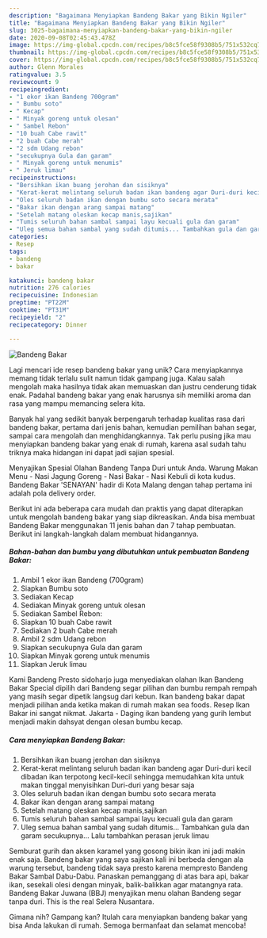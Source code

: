 ```yaml
---
description: "Bagaimana Menyiapkan Bandeng Bakar yang Bikin Ngiler"
title: "Bagaimana Menyiapkan Bandeng Bakar yang Bikin Ngiler"
slug: 3025-bagaimana-menyiapkan-bandeng-bakar-yang-bikin-ngiler
date: 2020-09-08T02:45:43.478Z
image: https://img-global.cpcdn.com/recipes/b8c5fce58f9308b5/751x532cq70/bandeng-bakar-foto-resep-utama.jpg
thumbnail: https://img-global.cpcdn.com/recipes/b8c5fce58f9308b5/751x532cq70/bandeng-bakar-foto-resep-utama.jpg
cover: https://img-global.cpcdn.com/recipes/b8c5fce58f9308b5/751x532cq70/bandeng-bakar-foto-resep-utama.jpg
author: Glenn Morales
ratingvalue: 3.5
reviewcount: 9
recipeingredient:
- "1 ekor ikan Bandeng 700gram"
- " Bumbu soto"
- " Kecap"
- " Minyak goreng untuk olesan"
- " Sambel Rebon"
- "10 buah Cabe rawit"
- "2 buah Cabe merah"
- "2 sdm Udang rebon"
- "secukupnya Gula dan garam"
- " Minyak goreng untuk menumis"
- " Jeruk limau"
recipeinstructions:
- "Bersihkan ikan buang jerohan dan sisiknya"
- "Kerat-kerat melintang seluruh badan ikan bandeng agar Duri-duri kecil dibadan ikan terpotong kecil-kecil sehingga memudahkan kita untuk makan tinggal menyisihkan Duri-duri yang besar saja"
- "Oles seluruh badan ikan dengan bumbu soto secara merata"
- "Bakar ikan dengan arang sampai matang"
- "Setelah matang oleskan kecap manis,sajikan"
- "Tumis seluruh bahan sambal sampai layu kecuali gula dan garam"
- "Uleg semua bahan sambal yang sudah ditumis... Tambahkan gula dan garam secukupnya... Lalu tambahkan perasan jeruk limau"
categories:
- Resep
tags:
- bandeng
- bakar

katakunci: bandeng bakar 
nutrition: 276 calories
recipecuisine: Indonesian
preptime: "PT22M"
cooktime: "PT31M"
recipeyield: "2"
recipecategory: Dinner

---
```



![Bandeng Bakar](https://img-global.cpcdn.com/recipes/b8c5fce58f9308b5/751x532cq70/bandeng-bakar-foto-resep-utama.jpg)

Lagi mencari ide resep bandeng bakar yang unik? Cara menyiapkannya memang tidak terlalu sulit namun tidak gampang juga. Kalau salah mengolah maka hasilnya tidak akan memuaskan dan justru cenderung tidak enak. Padahal bandeng bakar yang enak harusnya sih memiliki aroma dan rasa yang mampu memancing selera kita.

Banyak hal yang sedikit banyak berpengaruh terhadap kualitas rasa dari bandeng bakar, pertama dari jenis bahan, kemudian pemilihan bahan segar, sampai cara mengolah dan menghidangkannya. Tak perlu pusing jika mau menyiapkan bandeng bakar yang enak di rumah, karena asal sudah tahu triknya maka hidangan ini dapat jadi sajian spesial.

Menyajikan Spesial Olahan Bandeng Tanpa Duri untuk Anda. Warung Makan Menu - Nasi Jagung Goreng - Nasi Bakar - Nasi Kebuli di kota kudus. Bandeng Bakar &#39;SENAYAN&#39; hadir di Kota Malang dengan tahap pertama ini adalah pola delivery order.


Berikut ini ada beberapa cara mudah dan praktis yang dapat diterapkan untuk mengolah bandeng bakar yang siap dikreasikan. Anda bisa membuat Bandeng Bakar menggunakan 11 jenis bahan dan 7 tahap pembuatan. Berikut ini langkah-langkah dalam membuat hidangannya.

<!--inarticleads1-->

##### Bahan-bahan dan bumbu yang dibutuhkan untuk pembuatan Bandeng Bakar:

1. Ambil 1 ekor ikan Bandeng (700gram)
1. Siapkan  Bumbu soto
1. Sediakan  Kecap
1. Sediakan  Minyak goreng untuk olesan
1. Sediakan  Sambel Rebon:
1. Siapkan 10 buah Cabe rawit
1. Sediakan 2 buah Cabe merah
1. Ambil 2 sdm Udang rebon
1. Siapkan secukupnya Gula dan garam
1. Siapkan  Minyak goreng untuk menumis
1. Siapkan  Jeruk limau


Kami Bandeng Presto sidoharjo juga menyediakan olahan Ikan Bandeng Bakar Special dipilih dari Bandeng segar pilihan dan bumbu rempah rempah yang masih segar dipetik langsug dari kebun. Ikan bandeng bakar dapat menjadi pilihan anda ketika makan di rumah makan sea foods. Resep Ikan Bakar ini sangat nikmat. Jakarta - Daging ikan bandeng yang gurih lembut menjadi makin dahsyat dengan olesan bumbu kecap. 

<!--inarticleads2-->

##### Cara menyiapkan Bandeng Bakar:

1. Bersihkan ikan buang jerohan dan sisiknya
1. Kerat-kerat melintang seluruh badan ikan bandeng agar Duri-duri kecil dibadan ikan terpotong kecil-kecil sehingga memudahkan kita untuk makan tinggal menyisihkan Duri-duri yang besar saja
1. Oles seluruh badan ikan dengan bumbu soto secara merata
1. Bakar ikan dengan arang sampai matang
1. Setelah matang oleskan kecap manis,sajikan
1. Tumis seluruh bahan sambal sampai layu kecuali gula dan garam
1. Uleg semua bahan sambal yang sudah ditumis... Tambahkan gula dan garam secukupnya... Lalu tambahkan perasan jeruk limau


Semburat gurih dan aksen karamel yang gosong bikin ikan ini jadi makin enak saja. Bandeng bakar yang saya sajikan kali ini berbeda dengan ala warung tersebut, bandeng tidak saya presto karena mempresto Bandeng Bakar Sambal Dabu-Dabu. Panaskan pemanggang di atas bara api, bakar ikan, sesekali olesi dengan minyak, balik-balikkan agar matangnya rata. Bandeng Bakar Juwana (BBJ) menyajikan menu olahan Bandeng segar tanpa duri. This is the real Selera Nusantara. 

Gimana nih? Gampang kan? Itulah cara menyiapkan bandeng bakar yang bisa Anda lakukan di rumah. Semoga bermanfaat dan selamat mencoba!
